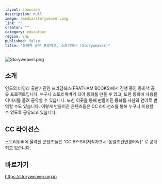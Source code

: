 ```yaml
---
layout: showcase
description: null
image: /media/storyweaver.png
link: ""
creator: ""
category: education
region: 인도
published: false
title: "동화책 공유 프로젝트, 스토리위버 (Storyweaver)"
---
```









![Storyweaver.png]({{site.baseurl}}/media/Storyweaver.png)

## 소개
인도의 비영리 출판기관인 프라담북스(PRATHAM BOOKS)에서 진행 중인 동화책 공유 프로젝트입니다.
누구나 스토리위버가 되어 동화를 만들 수 있고, 또한 동화에 사용될 이미지를 올려 공유할 수 있습니다.
또한 이곳을 통해 만들어진 동화를 자신의 언어로 번역할 수도 있습니다.
이렇게 만들어진 콘텐츠들은 CC 라이선스를 통해 누구나 이용할 수 있도록 공유되고 있습니다.

## CC 라이선스
스토리위버에 올려진 콘텐츠들은 “CC BY-SA(저작자표시-동일조건변경허락)” 로 공개되고 있습니다.

## 바로가기
https://storyweaver.org.in
